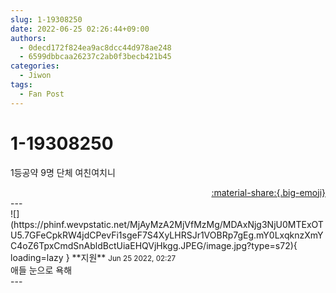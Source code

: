 ```yaml
---
slug: 1-19308250
date: 2022-06-25 02:26:44+09:00
authors:
  - 0decd172f824ea9ac8dcc44d978ae248
  - 6599dbbcaa26237c2ab0f3becb421b45
categories:
  - Jiwon
tags:
  - Fan Post
---
```


# 1-19308250

<div class="post-container" markdown="1">
<div class="content-container md-sidebar__scrollwrap" markdown="1">

1등공약 9명 단체 여친여치니

</div>
</div>

<div style="text-align: right;" markdown="1">
<a href="https://weverse.io/fromis9/fanpost/1-19308250" style="text-align: right;">:material-share:{.big-emoji}</a>
</div>
---

<div class="comments-container md-sidebar__scrollwrap" markdown="1">
<div class="comment" markdown="1">
<div class='id-container' markdown="1">
![](https://phinf.wevpstatic.net/MjAyMzA2MjVfMzMg/MDAxNjg3NjU0MTExOTU5.7GFeCpkRW4jdCPevFi1sgeF7S4XyLHRSJr1VOBRp7gEg.mY0LxqknzXmYC4oZ6TpxCmdSnAbldBctUiaEHQVjHkgg.JPEG/image.jpg?type=s72){ loading=lazy }
**<span class="artist">지원</span>** <small>Jun 25 2022, 02:27</small><br>
</div>
<div class='comment-body' markdown="1">
애들 눈으로 욕해
</div>
</div>
</div>
---
